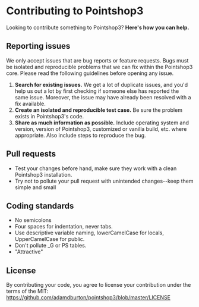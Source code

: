 # Contributing to Pointshop3

Looking to contribute something to Pointshop3? **Here's how you can help.**

## Reporting issues

We only accept issues that are bug reports or feature requests. Bugs must be isolated and reproducible problems that we can fix within the Pointshop3 core. Please read the following guidelines before opening any issue.

1. **Search for existing issues.** We get a lot of duplicate issues, and you'd help us out a lot by first checking if someone else has reported the same issue. Moreover, the issue may have already been resolved with a fix available.
2. **Create an isolated and reproducible test case.** Be sure the problem exists in Pointshop3's code.
3. **Share as much information as possible.** Include operating system and version, version of Pointshop3, customized or vanilla build, etc. where appropriate. Also include steps to reproduce the bug.

## Pull requests

- Test your changes before hand, make sure they work with a clean Pointshop3 installation.
- Try not to pollute your pull request with unintended changes--keep them simple and small

## Coding standards

- No semicolons
- Four spaces for indentation, never tabs.
- Use descriptive variable naming, lowerCamelCase for locals, UpperCamelCase for public.
- Don't pollute _G or PS tables.
- "Attractive"

## License

By contributing your code, you agree to license your contribution under the terms of the MIT: https://github.com/adamdburton/pointshop3/blob/master/LICENSE